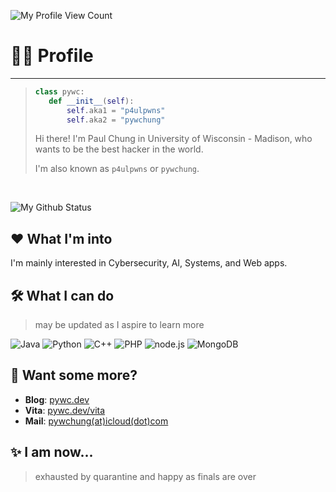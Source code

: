 ![My Profile View Count](https://komarev.com/ghpvc/?username=pywc&style=flat-square&color=grey)  

# 👨‍💻 Profile

----

> ```python
> class pywc: 
>    def __init__(self): 
>        self.aka1 = "p4ulpwns"
>        self.aka2 = "pywchung"
> ```
> Hi there! I'm Paul Chung in University of Wisconsin - Madison, who wants to be the best hacker in the world.
>
> I'm also known as `p4ulpwns` or `pywchung`.

<br>  

![My Github Status](https://github-readme-stats.vercel.app/api?username=pywc&bg_color=202020&text_color=a0a0a0&title_color=ffffff)

## ❤ What I'm into
I'm mainly interested in Cybersecurity, AI, Systems, and Web apps.

## 🛠 What I can do
> may be updated as I aspire to learn more

![Java](https://img.shields.io/badge/-Java-c2ad07?style=for-the-badge&logo=java&logoColor=fff)
![Python](https://img.shields.io/badge/-Python-3776ab?style=for-the-badge&logo=python&logoColor=fff)
![C++](https://img.shields.io/badge/-C++-DC382D?style=for-the-badge&logo=C%2b%2b&logoColor=fff)
![PHP](https://img.shields.io/badge/-PHP-4FC08D?style=for-the-badge&logo=php&logoColor=fff)
![node.js](https://img.shields.io/badge/-node.js-339933?style=for-the-badge&logo=node.js&logoColor=fff)
![MongoDB](https://img.shields.io/badge/-MongoDB-47A248?style=for-the-badge&logo=mongodb&logoColor=fff)

## 💬 Want some more?
* **Blog**: [pywc.dev](https://pywc.dev)
* **Vita**: [pywc.dev/vita](https://pywc.dev/vita)
* **Mail**: [pywchung(at)icloud(dot)com](mailto:pywchung@icloud.com)

## ✨ I am now...
> exhausted by quarantine and happy as finals are over
